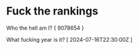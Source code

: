 # Fuck the rankings

Who the hell am I?
{ 9078654 }

What fucking year is it?
[ 2024-07-16T22:30:00Z ]
